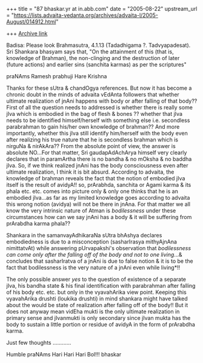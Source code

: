 +++
title = "87 bhaskar.yr at in.abb.com"
date = "2005-08-22"
upstream_url = "https://lists.advaita-vedanta.org/archives/advaita-l/2005-August/014912.html"

+++
[Archive link](https://lists.advaita-vedanta.org/archives/advaita-l/2005-August/014912.html)


Badisa: Please look Brahmasutra, 4.1.13 (Tadadhigama ?. Tadvyapadesat). Sri
Shankara bhasyam says that, "On the attainment of this (that is, knowledge
of Brahman), the non-clinging and the destruction of later (future actions)
and earlier sins (sanchita karmas) as per the scriptures"


praNAms Ramesh prabhuji
Hare Krishna

Thanks for these sUtra & chandOgya references.  But now it has become a
chronic doubt in the minds of advaita vEdAnta followers that whether
ultimate realization of jnAni happens with body or after falling of that
body??  First of all the question needs to addressed is whether there is
really some jIva which is embodied in the bag of flesh & bones ?? whether
that jIva needs to be identified himself/herself with something else i.e.
secondless parabrahman to gain his/her own knowledge of brahman??  And more
importantly,  whether  this jIva still identify him/herself with the body
even after realizing his true nature that he is secondless brahman which is
nirguNa & nirAkAra??  From the absolute point of view, the answer is
absolute NO...For that matter, Sri gaudapAdAchArya himself very clearly
declares that in paramArtha there is no bandha & no mOksha & no baddha
jIva.  So, if we think realized  jnAni has the body consciousness even
after ultimate realization, I think it is bit absurd.  According to
advaita, the knowledge of brahman reveals the fact that the notion of
embodied jIva itself is the result of avidyA!!  so, prArabhda, sanchita or
Agami karma & its phala  etc. etc. comes into picture only & only one
thinks that he is an embodied jIva...as far as my limited knowledge goes
according to advaita  this wrong notion (avidya) will not be there in
jnAna.  For that matter we all know the very intrinsic nature of Atman is
*bodilessness* under these circumstances how can we say jnAni has a body &
it will be suffering from  prArabdha karma  phala??

Shankara in the samanvayAdhikaraNa sUtra bhAshya declares embodiedness is
due to a misconception (sasharIrasya mithyAjnAna nimittatvAt) while
answering pUrvapakshi's observation that *bodilessness can come only after
the falling off of the body and not to one living*...& concludes that
sasharIratva of a jnAni is due to false notion & it is to be the fact that
bodilessness is the very nature of a jnAni even while living*!!

The only possible answer *yes* to the question of existence of a separate
jIva, his bandha state & his final identification with parabrahman after
falling of his body  etc. etc. but only in the vyavahArika view point.
Keeping this vyavahArika drushti (loukika drushti) in mind shankara might
have talked about the would be state of realization after falling off of
the body!!  But it does not anyway mean vidEha mukti is the only ultimate
realization in primary sense and jIvanmukti is only secondary since jIvan
mukta has the body to sustain a little portion or residue of avidyA in the
form of prArabdha karma.

Just few thoughts ............

Humble praNAms
Hari Hari Hari Bol!!!
bhaskar




